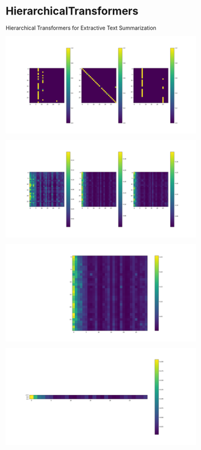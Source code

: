 # HierarchicalTransformers
Hierarchical Transformers for Extractive Text Summarization

![alt text](https://github.com/jogonba2/HierarchicalTransformers/blob/master/SentenceAttention-Layer1.PNG)


![alt text](https://github.com/jogonba2/HierarchicalTransformers/blob/master/SentenceAttention-Layer2.PNG)


![alt text](https://github.com/jogonba2/HierarchicalTransformers/blob/master/AvgHeadAttention-Layer2.png)

![alt text](https://github.com/jogonba2/HierarchicalTransformers/blob/master/SumSentenceAvgHeadAttention-Layer2.png)
